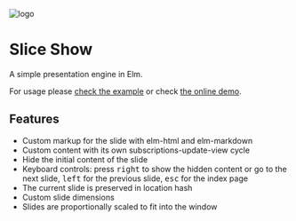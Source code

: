 ![logo](http://unsoundscapes.com/elm-slice-show/assets/elm-slice-show.png)

# Slice Show

A simple presentation engine in Elm.

For usage please [check the example](https://github.com/w0rm/elm-slice-show/tree/master/example) or check [the online demo](http://unsoundscapes.com/elm-slice-show/).

## Features

* Custom markup for the slide with elm-html and elm-markdown
* Custom content with its own subscriptions-update-view cycle
* Hide the initial content of the slide
* Keyboard controls: press <kbd>right</kbd> to show the hidden content or go to the next slide, <kbd>left</kbd> for the previous slide, <kbd>esc</kbd> for the index page
* The current slide is preserved in location hash
* Custom slide dimensions
* Slides are proportionally scaled to fit into the window
